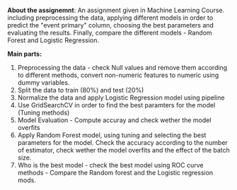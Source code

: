 **About the assignemnt**: An assignment given in Machine Learning Course. including preprocessing the data, applying different models in order to predict the 
"event primary" column, choosing the best parameters and evaluating the results. Finally, compare the different models - Random Forest and Logistic Regression.

**Main parts:**
1. Preprocessing the data - check Null values and remove them according to different methods, convert non-numeric features to numeric using dummy variables.
2. Split the data to train (80%) and test (20%)
3. Normalize the data and apply  Logistic Regression model using pipeline 
4. Use GridSearchCV in order to find the best paramters for the model (Tuning methods)
5. Model Evaluation - Compute accuray and check wether the model overfits
6. Apply Random Forest model, using tuning and selecting the best parameters for the model. Check the accuracy according to the number of estimator, check wether the model overfits and the effect of the batch size.
7. Who is the best model - check the best model using ROC curve methods - Compare the Random forest and the Logistic regression mods.
